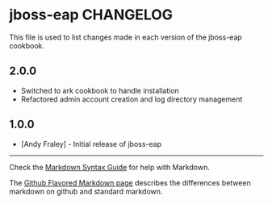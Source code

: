 jboss-eap CHANGELOG
===================

This file is used to list changes made in each version of the jboss-eap cookbook.

2.0.0
-----
- Switched to ark cookbook to handle installation
- Refactored admin account creation and log directory management

1.0.0
-----
- [Andy Fraley] - Initial release of jboss-eap

- - -
Check the [Markdown Syntax Guide](http://daringfireball.net/projects/markdown/syntax) for help with Markdown.

The [Github Flavored Markdown page](http://github.github.com/github-flavored-markdown/) describes the differences between markdown on github and standard markdown.
